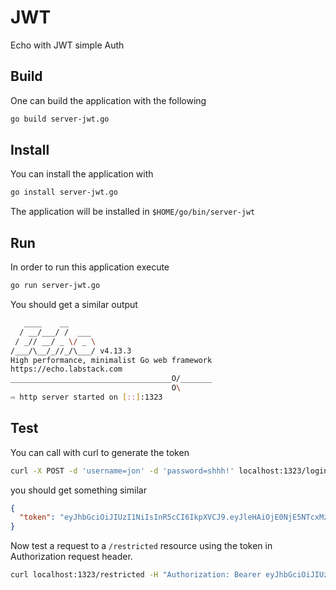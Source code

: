 # JWT

Echo with JWT simple Auth 


## Build

One can build the application with the following

```sh
go build server-jwt.go
```

## Install

You can install the application with 

```sh
go install server-jwt.go
```

The application will be installed in `$HOME/go/bin/server-jwt`

## Run

In order to run this application execute

```sh
go run server-jwt.go
```

You should get a similar output

```sh
   ____    __
  / __/___/ /  ___
 / _// __/ _ \/ _ \
/___/\__/_//_/\___/ v4.13.3
High performance, minimalist Go web framework
https://echo.labstack.com
____________________________________O/_______
                                    O\
⇨ http server started on [::]:1323

```

## Test

You can call with curl to generate the token

```sh
curl -X POST -d 'username=jon' -d 'password=shhh!' localhost:1323/login
```

you should get something similar

```json
{
  "token": "eyJhbGciOiJIUzI1NiIsInR5cCI6IkpXVCJ9.eyJleHAiOjE0NjE5NTcxMzZ9.RB3arc4-OyzASAaUhC2W3ReWaXAt_z2Fd3BN4aWTgEY"
}
```

Now test a request to a `/restricted` resource using the token in Authorization request header.

```sh
curl localhost:1323/restricted -H "Authorization: Bearer eyJhbGciOiJIUzI1NiIsInR5cCI6IkpXVCJ9.eyJleHAiOjE0NjE5NTcxMzZ9.RB3arc4-OyzASAaUhC2W3ReWaXAt_z2Fd3BN4aWTgEY"
```
